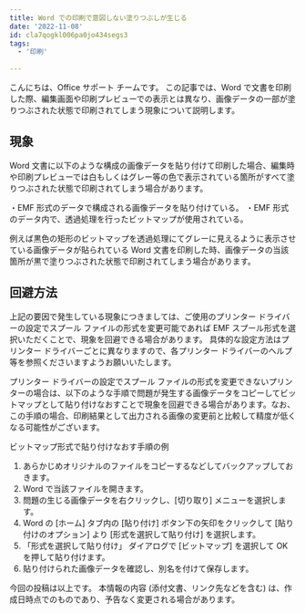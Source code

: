 ```yaml
---
title: Word での印刷で意図しない塗りつぶしが生じる
date: '2022-11-08'
id: cla7qogkl006pa0jo434segs3
tags:
  - '印刷'
  
---
```


こんにちは、Office サポート チームです。
この記事では、Word で文書を印刷した際、編集画面や印刷プレビューでの表示とは異なり、画像データの一部が塗りつぶされた状態で印刷されてしまう現象について説明します。

## 現象
Word 文書に以下のような構成の画像データを貼り付けて印刷した場合、編集時や印刷プレビューでは白もしくはグレー等の色で表示されている箇所がすべて塗りつぶされた状態で印刷されてしまう場合があります。

  ・EMF 形式のデータで構成される画像データを貼り付けている。
  ・EMF 形式のデータ内で、透過処理を行ったビットマップが使用されている。

例えば黒色の矩形のビットマップを透過処理にてグレーに見えるように表示させている画像データが貼られている Word 文書を印刷した時、画像データの当該箇所が黒で塗りつぶされた状態で印刷されてしまう場合があります。

## 回避方法
上記の要因で発生している現象につきましては、ご使用のプリンター ドライバーの設定でスプール ファイルの形式を変更可能であれば EMF スプール形式を選択いただくことで、現象を回避できる場合があります。
具体的な設定方法はプリンター ドライバーごとに異なりますので、各プリンター ドライバーのヘルプ等を参照くださいますようお願いいたします。

プリンター ドライバーの設定でスプール ファイルの形式を変更できないプリンターの場合は、以下のような手順で問題が発生する画像データをコピーしてビットマップとして貼り付けなおすことで現象を回避できる場合があります。なお、この手順の場合、印刷結果として出力される画像の変更前と比較して精度が低くなる可能性がございます。

ビットマップ形式で貼り付けなおす手順の例

1. あらかじめオリジナルのファイルをコピーするなどしてバックアップしておきます。
2. Word で当該ファイルを開きます。
3. 問題の生じる画像データを右クリックし、[切り取り] メニューを選択します。
4. Word の [ホーム] タブ内の [貼り付け] ボタン下の矢印をクリックして [貼り付けのオプション] より [形式を選択して貼り付け] を選択します。
5. 「形式を選択して貼り付け」 ダイアログで [ビットマップ] を選択して OK を押して貼り付けます。
6. 貼り付けられた画像データを確認し、別名を付けて保存します。

今回の投稿は以上です。
本情報の内容 (添付文書、リンク先などを含む) は、作成日時点でのものであり、予告なく変更される場合があります。
